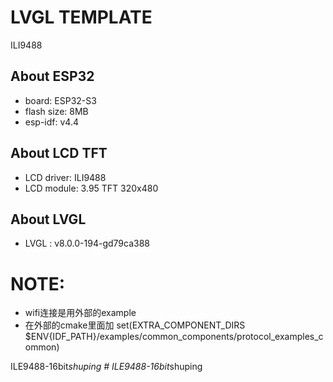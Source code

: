 
# LVGL TEMPLATE
ILI9488

## About ESP32

* board: ESP32-S3
* flash size: 8MB
* esp-idf: v4.4

## About LCD TFT

* LCD driver: ILI9488
* LCD module: 3.95 TFT  320x480


## About LVGL

* LVGL : v8.0.0-194-gd79ca388

# NOTE:

* wifi连接是用外部的example
* 在外部的cmake里面加 set(EXTRA_COMPONENT_DIRS $ENV{IDF_PATH}/examples/common_components/protocol_examples_common)


I L E 9 4 8 8 - 1 6 b i t _ s h u p i n g  
 #   I L E 9 4 8 8 - 1 6 b i t _ s h u p i n g  
 